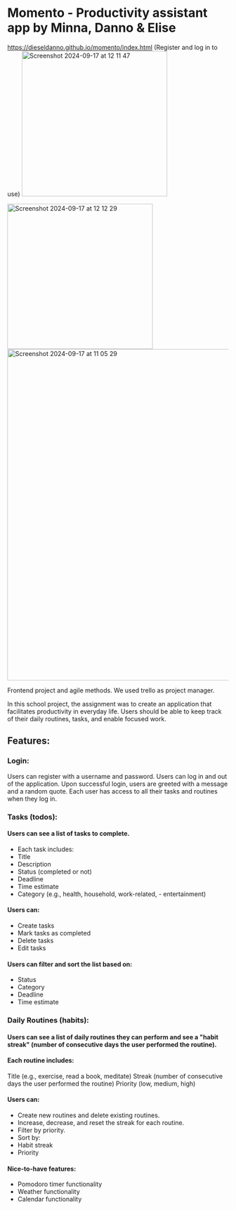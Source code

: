 ﻿# Momento - Productivity assistant app by Minna, Danno & Elise
 https://dieseldanno.github.io/momento/index.html
(Register and log in to use)
<img width="331" alt="Screenshot 2024-09-17 at 12 11 47" src="https://github.com/user-attachments/assets/b1d38f30-bd74-4b33-a80f-2b63414551d1">

<img width="331" alt="Screenshot 2024-09-17 at 12 12 29" src="https://github.com/user-attachments/assets/d7763d90-3718-434c-a73c-4f8f45d28be5">

<img width="755" alt="Screenshot 2024-09-17 at 11 05 29" src="https://github.com/user-attachments/assets/100f1a3e-d3b3-4f5b-9fc0-9e6c3e6808b0">


Frontend project and agile methods. We used trello as project manager.

In this school project, the assignment was to create an application that facilitates productivity in everyday life. Users should be able to keep track of their daily routines, tasks, and enable focused work. 

## Features:

### Login:

Users can register with a username and password.
Users can log in and out of the application.
Upon successful login, users are greeted with a message and a random quote.
Each user has access to all their tasks and routines when they log in.

### Tasks (todos):

#### Users can see a list of tasks to complete.

- Each task includes:
- Title
- Description
- Status (completed or not)
- Deadline
- Time estimate
- Category (e.g., health, household, work-related, - entertainment)

#### Users can:

- Create tasks
- Mark tasks as completed
- Delete tasks
- Edit tasks

#### Users can filter and sort the list based on:

- Status
- Category
- Deadline
- Time estimate

### Daily Routines (habits):

#### Users can see a list of daily routines they can perform and see a "habit streak" (number of consecutive days the user performed the routine).

#### Each routine includes:

Title (e.g., exercise, read a book, meditate)
Streak (number of consecutive days the user performed the routine)
Priority (low, medium, high)

#### Users can:

- Create new routines and delete existing routines.
- Increase, decrease, and reset the streak for each routine.
- Filter by priority.
- Sort by:
- Habit streak
- Priority

#### Nice-to-have features:

- Pomodoro timer functionality
- Weather functionality
- Calendar functionality
